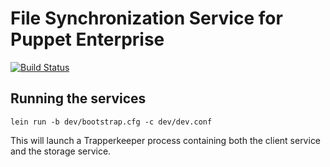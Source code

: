 # File Synchronization Service for Puppet Enterprise

[![Build Status](https://magnum.travis-ci.com/puppetlabs/pe-file-sync.svg?token=ApBsaKK1zdeqHwzhXLzw&branch=master)](https://magnum.travis-ci.com/puppetlabs/pe-file-sync)

## Running the services
```
lein run -b dev/bootstrap.cfg -c dev/dev.conf
```
This will launch a Trapperkeeper process containing both the client service and 
the storage service.
